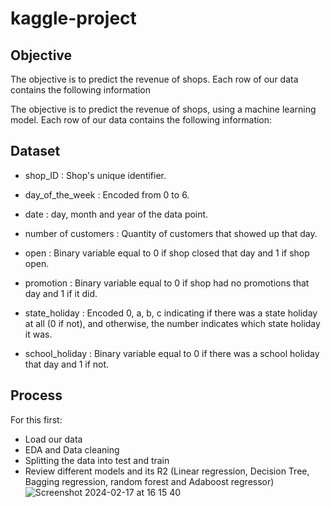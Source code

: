 # kaggle-project

## Objective
The objective is to predict the revenue of shops. Each row of our data contains the following information

The objective is to predict the revenue of shops, using a machine learning model. Each row of our data contains the following information:

## Dataset
* shop_ID : Shop's unique identifier.

* day_of_the_week : Encoded from 0 to 6.

* date : day, month and year of the data point.

* number of customers : Quantity of customers that showed up that day.

* open : Binary variable equal to 0 if shop closed that day and 1 if shop open.

* promotion : Binary variable equal to 0 if shop had no promotions that day and 1 if it did.

* state_holiday : Encoded 0, a, b, c indicating if there was a state holiday at all (0 if not), and otherwise, the number indicates which state holiday it was.

* school_holiday : Binary variable equal to 0 if there was a school holiday that day and 1 if not.

## Process
For this first:
* Load our data
* EDA and Data cleaning
* Splitting the data into test and train
* Review different models and its R2 (Linear regression, Decision Tree, Bagging regression, random forest and Adaboost regressor)
![Screenshot 2024-02-17 at 16 15 40](https://github.com/gonzalo711/kaggle-project/assets/44572646/daa5c3c5-9bde-4b80-9f12-d8c32764a0dc)
